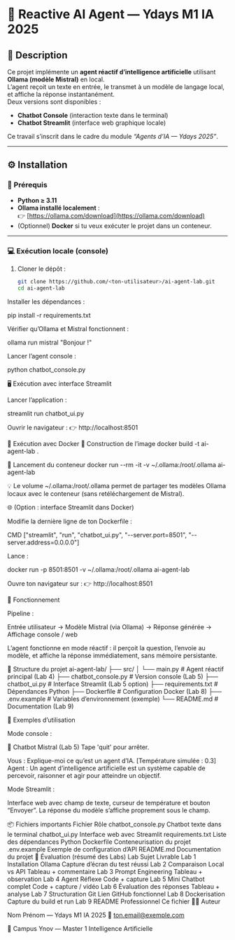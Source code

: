 # 🤖 Reactive AI Agent — Ydays M1 IA 2025

## 🧠 Description
Ce projet implémente un **agent réactif d’intelligence artificielle** utilisant **Ollama (modèle Mistral)** en local.  
L’agent reçoit un texte en entrée, le transmet à un modèle de langage local, et affiche la réponse instantanément.  
Deux versions sont disponibles :
- **Chatbot Console** (interaction texte dans le terminal)
- **Chatbot Streamlit** (interface web graphique locale)

Ce travail s’inscrit dans le cadre du module *“Agents d’IA — Ydays 2025”*.

---

## ⚙️ Installation

### 🧩 Prérequis
- **Python ≥ 3.11**
- **Ollama installé localement** :  
  👉 [https://ollama.com/download](https://ollama.com/download)
- (Optionnel) **Docker** si tu veux exécuter le projet dans un conteneur.

---

### 💻 Exécution locale (console)
1. Cloner le dépôt :
   ```bash
   git clone https://github.com/<ton-utilisateur>/ai-agent-lab.git
   cd ai-agent-lab
Installer les dépendances :

pip install -r requirements.txt


Vérifier qu’Ollama et Mistral fonctionnent :

ollama run mistral "Bonjour !"


Lancer l’agent console :

python chatbot_console.py

🖥️ Exécution avec interface Streamlit

Lancer l’application :

streamlit run chatbot_ui.py


Ouvrir le navigateur :
👉 http://localhost:8501

🐳 Exécution avec Docker
🧱 Construction de l’image
docker build -t ai-agent-lab .

🚀 Lancement du conteneur
docker run --rm -it -v ~/.ollama:/root/.ollama ai-agent-lab


💡 Le volume ~/.ollama:/root/.ollama permet de partager tes modèles Ollama locaux avec le conteneur (sans retéléchargement de Mistral).

🌐 (Option : interface Streamlit dans Docker)

Modifie la dernière ligne de ton Dockerfile :

CMD ["streamlit", "run", "chatbot_ui.py", "--server.port=8501", "--server.address=0.0.0.0"]


Lance :

docker run -p 8501:8501 -v ~/.ollama:/root/.ollama ai-agent-lab


Ouvre ton navigateur sur :
👉 http://localhost:8501

🧩 Fonctionnement

Pipeline :

Entrée utilisateur → Modèle Mistral (via Ollama) → Réponse générée → Affichage console / web


L’agent fonctionne en mode réactif :
il perçoit la question, l’envoie au modèle, et affiche la réponse immédiatement, sans mémoire persistante.

📁 Structure du projet
ai-agent-lab/
├── src/
│   └── main.py               # Agent réactif principal (Lab 4)
├── chatbot_console.py         # Version console (Lab 5)
├── chatbot_ui.py              # Interface Streamlit (Lab 5 option)
├── requirements.txt           # Dépendances Python
├── Dockerfile                 # Configuration Docker (Lab 8)
├── .env.example               # Variables d’environnement (exemple)
└── README.md                  # Documentation (Lab 9)

🧪 Exemples d’utilisation

Mode console :

🤖 Chatbot Mistral (Lab 5)
Tape 'quit' pour arrêter.

Vous : Explique-moi ce qu’est un agent d’IA.
[Température simulée : 0.3]
Agent : Un agent d’intelligence artificielle est un système capable de percevoir, raisonner et agir pour atteindre un objectif.


Mode Streamlit :

Interface web avec champ de texte, curseur de température et bouton “Envoyer”.
La réponse du modèle s’affiche proprement sous le champ.

📦 Fichiers importants
Fichier	Rôle
chatbot_console.py	Chatbot texte dans le terminal
chatbot_ui.py	Interface web avec Streamlit
requirements.txt	Liste des dépendances Python
Dockerfile	Conteneurisation du projet
.env.example	Exemple de configuration d’API
README.md	Documentation du projet
📘 Évaluation (résumé des Labs)
Lab	Sujet	Livrable
Lab 1	Installation Ollama	Capture d’écran du test réussi
Lab 2	Comparaison Local vs API	Tableau + commentaire
Lab 3	Prompt Engineering	Tableau + observation
Lab 4	Agent Réflexe	Code + capture
Lab 5	Mini Chatbot complet	Code + capture / vidéo
Lab 6	Évaluation des réponses	Tableau + analyse
Lab 7	Structuration Git	Lien GitHub fonctionnel
Lab 8	Dockerisation	Capture du build et run
Lab 9	README Professionnel	Ce fichier
👨‍💻 Auteur

Nom Prénom — Ydays M1 IA 2025
📧 ton.email@exemple.com

📍 Campus Ynov — Master 1 Intelligence Artificielle